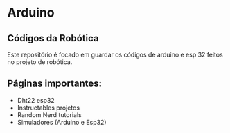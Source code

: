 # Arduino


## Códigos da Robótica

Este repositório é focado em guardar os códigos de arduino e esp 32 feitos no projeto de robótica.

## Páginas importantes: 

* Dht22 esp32
* Instructables projetos
* Random Nerd tutorials
* Simuladores (Arduino e Esp32)
  
